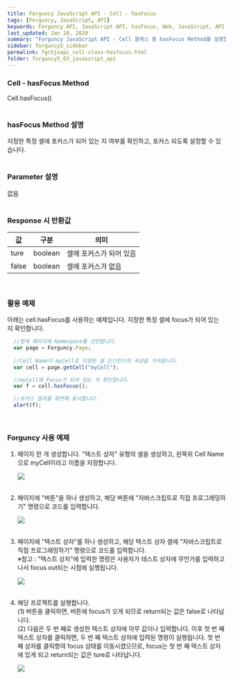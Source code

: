 ```yaml
---
title: Forguncy JavaScript API - Cell - hasFocus
tags: [Forguncy, JavaScript, API]
keywords: Forguncy API, JavaScript API, hasFocus, Web, JavaScript, API
last_updated: Jan 20, 2020
summary: "Forguncy JavaScript API - Cell 클래스 중 hasFocus Method를 설명합니다."
sidebar: forguncy5_sidebar
permalink: fgc5jsapi_cell-class-hasfocus.html
folder: forguncy5_03_javascript_api
---
```


### Cell - hasFocus Method
Cell.hasFocus()
<br /><br />

### hasFocus Method 설명
지정한 특정 셀에 포커스가 되어 있는 지 여부를 확인하고, 포커스 되도록 설정할 수 있습니다. 
<br /><br />

### Parameter 설명
없음
<br /><br />

### Response 시 반환값

| 값 | 구분 | 의미 |
| --- | --- | --- |
| ture | boolean | 셀에 포커스가 되어 있음 |
| false | boolean | 셀에 포커스가 없음 |

<br />

### 활용 예제
아래는 cell.hasFocus를 사용하는 예제입니다. 지정한 특정 셀에 focus가 되어 있는 지 확인합니다.
<br />

~~~javascript
  //현재 페이지에 Namespace를 선언합니다.
  var page = Forguncy.Page;
  
  //Cell Name이 myCell로 지정된 셀 인스턴스의 속성을 가져옵니다.
  var cell = page.getCell("myCell");

  //myCell에 Focus가 되어 있는 지 확인합니다.
  var f = cell.hasFocus();

  //포커스 결과를 화면에 표시합니다.
  alert(f);
~~~

<br />

### Forguncy 사용 예제

1. 페이지 한 개 생성합니다. "텍스트 상자" 유형의 셀을 생성하고, 왼쪽위 Cell Name으로 myCell이라고 이름을 지정합니다.

    ![]({{site.url}}/images/forguncy5/ex-ss_cell-hasfocus01.png)
    <br /><br />

2. 페이지에 "버튼"을 하나 생성하고, 해당 버튼에 "자바스크립트로 직접 프로그래밍하기" 명령으로 코드를 입력합니다.

    ![]({{site.url}}/images/forguncy5/ex-ss_cell-hasfocus02.png)
    <br /><br />

3. 페이지에 "텍스트 상자"를 하나 생성하고, 해당 텍스트 상자 셀에 "자바스크립트로 직접 프로그래밍하기" 명령으로 코드를 입력합니다.<br />
    ※참고 : "텍스트 상자"에 입력한 명령은 사용자가 테스트 상자에 무언가를 입력하고나서 focus out되는 시점에 실행됩니다.

    ![]({{site.url}}/images/forguncy5/ex-ss_cell-hasfocus03.png)
    <br /><br />

4. 해당 프로젝트를 실행합니다.<br />
    (1) 버튼을 클릭하면, 버튼에 focus가 오게 되므로 return되는 값은 false로 나타납니다.<br />
    (2) 다음은 두 번 째로 생성한 텍스트 상자에 아무 값이나 입력합니다. 이후 첫 번 째 텍스트 상자를 클릭하면, 두 번 째 텍스트 상자에 입력된 명령이 실행됩니다. 첫 번 째 상자를 클릭항여 focus 상태를 이동시켰으므로, focus는 첫 번 째 텍스트 상자에 있게 되고 return되는 값은 ture로 나타납니다.

    ![]({{site.url}}/images/forguncy5/ex-ss_cell-hasfocus04.gif)

<br /><br />
